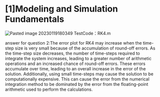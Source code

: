 # [1]Modeling and Simulation Fundamentals
![Pasted image 20230119180349](https://user-images.githubusercontent.com/86991220/213454369-27a6f93c-8246-488c-8746-fd3c78d2d72f.png)
TestCode：RK4.m

answer for question 2:The error plot for RK4 may increase when the time-step size is very small because of the accumulation of round-off errors. As the time-step size decreases, the number of time-steps required to integrate the system increases, leading to a greater number of arithmetic operations and an increased chance of round-off errors. These errors accumulate over time, leading to an overall increase in the error of the solution. Additionally, using small time-steps may cause the solution to be computationally expensive. This can cause the error from the numerical integration method to be dominated by the error from the floating-point arithmetic used to perform the calculations.
